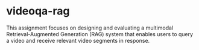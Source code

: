 # videoqa-rag
 This assignment focuses on designing and evaluating a multimodal Retrieval-Augmented Generation (RAG)  system that enables users to query a video and receive relevant video segments in response.
